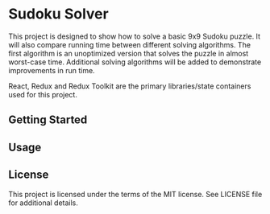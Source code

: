 # Sudoku Solver

This project is designed to show how to solve a basic 9x9 Sudoku puzzle. It will also compare running time between different solving algorithms. The first algorithm is an unoptimized version that solves the puzzle in almost worst-case time. Additional solving algorithms will be added to demonstrate improvements in run time.

React, Redux and Redux Toolkit are the primary libraries/state containers used for this project.

## Getting Started



## Usage


## License

This project is licensed under the terms of the MIT license. See LICENSE file for additional details.